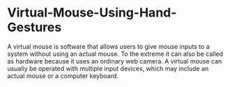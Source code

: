 # Virtual-Mouse-Using-Hand-Gestures
A virtual mouse is software that allows users to give mouse inputs to a system without using an actual mouse. To the extreme it can also be called as hardware because it uses an ordinary web camera. A virtual mouse can usually be operated with multiple input devices, which may include an actual mouse or a computer keyboard. 
